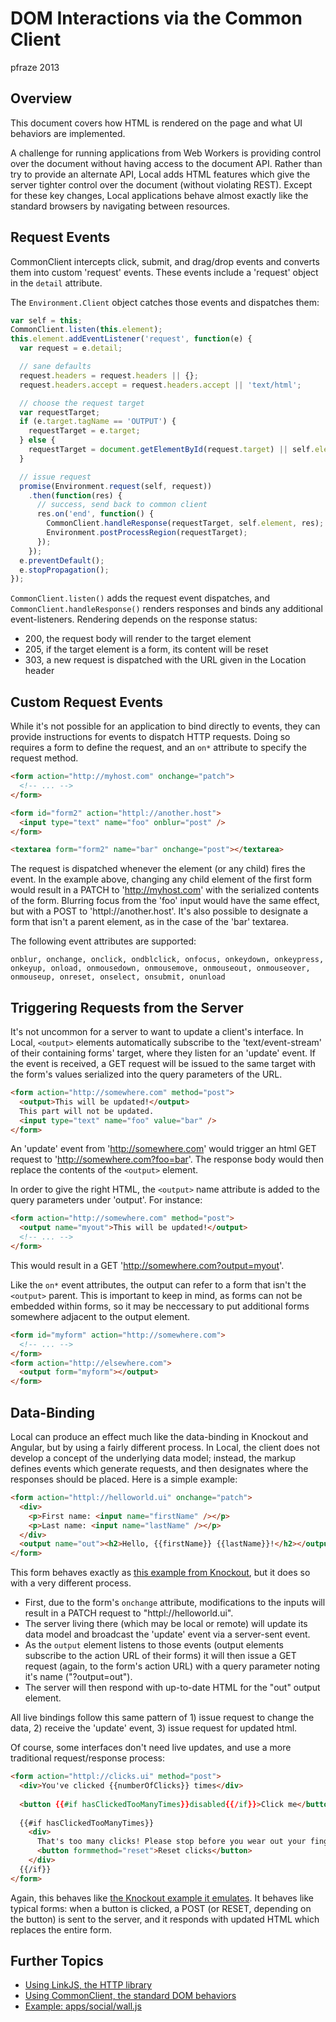 DOM Interactions via the Common Client
======================================

pfraze 2013


## Overview

This document covers how HTML is rendered on the page and what UI behaviors are implemented.

A challenge for running applications from Web Workers is providing control over the document without having access to the document API. Rather than try to provide an alternate API, Local adds HTML features which give the server tighter control over the document (without violating REST). Except for these key changes, Local applications behave almost exactly like the standard browsers by navigating between resources.


## Request Events

CommonClient intercepts click, submit, and drag/drop events and converts them into custom 'request' events. These events include a 'request' object in the `detail` attribute.

The `Environment.Client` object catches those events and dispatches them:

```javascript
var self = this;
CommonClient.listen(this.element);
this.element.addEventListener('request', function(e) {
  var request = e.detail;

  // sane defaults
  request.headers = request.headers || {};
  request.headers.accept = request.headers.accept || 'text/html';

  // choose the request target
  var requestTarget;
  if (e.target.tagName == 'OUTPUT') {
    requestTarget = e.target;
  } else {
    requestTarget = document.getElementById(request.target) || self.element;
  }

  // issue request
  promise(Environment.request(self, request))
    .then(function(res) {
      // success, send back to common client
      res.on('end', function() {
        CommonClient.handleResponse(requestTarget, self.element, res);
        Environment.postProcessRegion(requestTarget);
      });
    });
  e.preventDefault();
  e.stopPropagation();
});
```

`CommonClient.listen()` adds the request event dispatches, and `CommonClient.handleResponse()` renders responses and binds any additional event-listeners. Rendering depends on the response status:

 - 200, the request body will render to the target element
 - 205, if the target element is a form, its content will be reset
 - 303, a new request is dispatched with the URL given in the Location header


## Custom Request Events

While it's not possible for an application to bind directly to events, they can provide instructions for events to dispatch HTTP requests. Doing so requires a form to define the request, and an `on*` attribute to specify the request method. 

```html
<form action="http://myhost.com" onchange="patch">
  <!-- ... -->
</form>

<form id="form2" action="httpl://another.host">
  <input type="text" name="foo" onblur="post" />
</form>

<textarea form="form2" name="bar" onchange="post"></textarea>
```

The request is dispatched whenever the element (or any child) fires the event. In the example above, changing any child element of the first form would result in a PATCH to 'http://myhost.com' with the serialized contents of the form. Blurring focus from the 'foo' input would have the same effect, but with a POST to 'httpl://another.host'. It's also possible to designate a form that isn't a parent element, as in the case of the 'bar' textarea.

The following event attributes are supported:

```
onblur, onchange, onclick, ondblclick, onfocus, onkeydown, onkeypress, onkeyup, onload, onmousedown, onmousemove, onmouseout, onmouseover, onmouseup, onreset, onselect, onsubmit, onunload
```


## Triggering Requests from the Server

It's not uncommon for a server to want to update a client's interface. In Local, `<output>` elements automatically subscribe to the 'text/event-stream' of their containing forms' target, where they listen for an 'update' event. If the event is received, a GET request will be issued to the same target with the form's values serialized into the query parameters of the URL.

```html
<form action="http://somewhere.com" method="post">
  <output>This will be updated!</output>
  This part will not be updated.
  <input type="text" name="foo" value="bar" />
</form>
```

An 'update' event from 'http://somewhere.com' would trigger an html GET request to 'http://somewhere.com?foo=bar'. The response body would then replace the contents of the `<output>` element.

In order to give the right HTML, the `<output>` name attribute is added to the query parameters under 'output'. For instance:

```html
<form action="http://somewhere.com" method="post">
  <output name="myout">This will be updated!</output>
  <!-- ... -->
</form>
```

This would result in a GET 'http://somewhere.com?output=myout'.

Like the `on*` event attributes, the output can refer to a form that isn't the `<output>` parent. This is important to keep in mind, as forms can not be embedded within forms, so it may be neccessary to put additional forms somewhere adjacent to the output element.

```html
<form id="myform" action="http://somewhere.com">
  <!-- ... -->
</form>
<form action="http://elsewhere.com">
  <output form="myform"></output>
</form>
```


## Data-Binding

Local can produce an effect much like the data-binding in Knockout and Angular, but by using a fairly different process. In Local, the client does not develop a concept of the underlying data model; instead, the markup defines events which generate requests, and then designates where the responses should be placed. Here is a simple example:

```html
<form action="httpl://helloworld.ui" onchange="patch">
  <div>
    <p>First name: <input name="firstName" /></p>
    <p>Last name: <input name="lastName" /></p>
  </div>
  <output name="out"><h2>Hello, {{firstName}} {{lastName}}!</h2></output>
</form>
```

This form behaves exactly as [this example from Knockout](http://knockoutjs.com/examples/helloWorld.html), but it does so with a very different process.

 - First, due to the form's `onchange` attribute, modifications to the inputs will result in a PATCH request to "httpl://helloworld.ui".
 - The server living there (which may be local or remote) will update its data model and broadcast the 'update' event via a server-sent event. 
 - As the `output` element listens to those events (output elements subscribe to the action URL of their forms) it will then issue a GET request (again, to the form's action URL) with a query parameter noting it's name ("?output=out").
 - The server will then respond with up-to-date HTML for the "out" output element.

All live bindings follow this same pattern of 1) issue request to change the data, 2) receive the 'update' event, 3) issue request for updated html.

Of course, some interfaces don't need live updates, and use a more traditional request/response process:

```html
<form action="httpl://clicks.ui" method="post">
  <div>You've clicked {{numberOfClicks}} times</div>
 
  <button {{#if hasClickedTooManyTimes}}disabled{{/if}}>Click me</button>
 
  {{#if hasClickedTooManyTimes}}
    <div>
      That's too many clicks! Please stop before you wear out your fingers.
      <button formmethod="reset">Reset clicks</button>
    </div>
  {{/if}}
</form>
```

Again, this behaves like [the Knockout example it emulates](http://knockoutjs.com/examples/clickCounter.html). It behaves like typical forms: when a button is clicked, a POST (or RESET, depending on the button) is sent to the server, and it responds with updated HTML which replaces the entire form.


## Further Topics

 - [Using LinkJS, the HTTP library](../lib/linkjs.md)
 - [Using CommonClient, the standard DOM behaviors](../lib/commonclient.md)
 - [Example: apps/social/wall.js](../examples/wall.md)